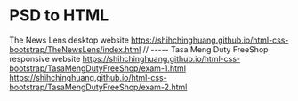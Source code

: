 # PSD to HTML

The News Lens desktop website
https://shihchinghuang.github.io/html-css-bootstrap/TheNewsLens/index.html
// -----
Tasa Meng Duty FreeShop responsive website
https://shihchinghuang.github.io/html-css-bootstrap/TasaMengDutyFreeShop/exam-1.html
https://shihchinghuang.github.io/html-css-bootstrap/TasaMengDutyFreeShop/exam-2.html
